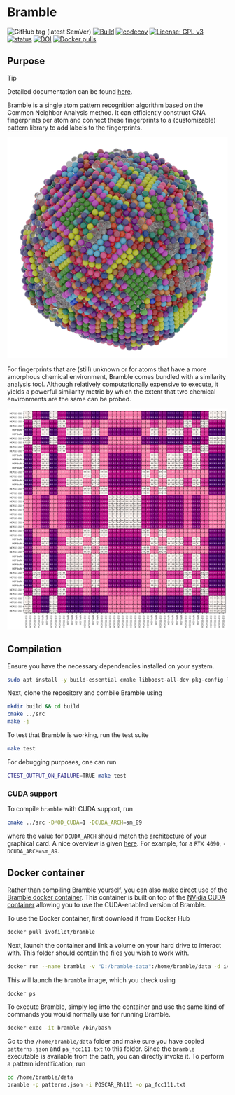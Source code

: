 # Bramble

![GitHub tag (latest SemVer)](https://img.shields.io/github/v/tag/ifilot/bramble?label=version)
[![Build](https://github.com/ifilot/bramble/actions/workflows/build.yml/badge.svg)](https://github.com/ifilot/bramble/actions/workflows/build.yml)
[![codecov](https://codecov.io/gh/ifilot/bramble/graph/badge.svg?token=25GK2ME5ZV)](https://codecov.io/gh/ifilot/bramble)
[![License: GPL v3](https://img.shields.io/badge/License-GPLv3-blue.svg)](https://www.gnu.org/licenses/gpl-3.0)
[![status](https://joss.theoj.org/papers/f6493d619d92bb6d993713b9d1abb38c/status.svg)](https://joss.theoj.org/papers/f6493d619d92bb6d993713b9d1abb38c)
[![DOI](https://zenodo.org/badge/641289155.svg)](https://zenodo.org/badge/latestdoi/641289155)
[![Docker pulls](https://img.shields.io/docker/pulls/ivofilot/bramble)](https://hub.docker.com/r/ivofilot/bramble)

## Purpose

> [!TIP]
> Detailed documentation can be found [here](https://ifilot.github.io/bramble/).

Bramble is a single atom pattern recognition algorithm based on the Common
Neighbor Analysis method. It can efficiently construct CNA fingerprints per
atom and connect these fingerprints to a (customizable) pattern library to add
labels to the fingerprints.

![Nanoparticle](./docs/_static/img/nanoparticle_identified_atoms.png)

For fingerprints that are (still) unknown or for atoms that have a more
amorphous chemical environment, Bramble comes bundled with a similarity
analysis tool. Although relatively computationally expensive to execute, it
yields a powerful similarity metric by which the extent that two chemical
environments are the same can be probed.

![Nanoparticle](./docs/_static/img/similarity_analysis_co1121.png)

## Compilation

Ensure you have the necessary dependencies installed on your system.

```bash
sudo apt install -y build-essential cmake libboost-all-dev pkg-config libeigen3-dev libtclap-dev
```

Next, clone the repository and combile Bramble using

```bash
mkdir build && cd build
cmake ../src
make -j
```

To test that Bramble is working, run the test suite

```bash
make test
```

For debugging purposes, one can run

```bash
CTEST_OUTPUT_ON_FAILURE=TRUE make test
```

### CUDA support

To compile `bramble` with CUDA support, run

```bash
cmake ../src -DMOD_CUDA=1 -DCUDA_ARCH=sm_89
```

where the value for `DCUDA_ARCH` should match the architecture of your graphical
card. A nice overview is given [here](https://arnon.dk/matching-sm-architectures-arch-and-gencode-for-various-nvidia-cards/).
For example, for a `RTX 4090`,  `-DCUDA_ARCH=sm_89`.

## Docker container

Rather than compiling Bramble yourself, you can also make direct use of the
[Bramble docker container](https://hub.docker.com/r/ivofilot/bramble). This
container is built on top of the [NVidia CUDA container](https://hub.docker.com/r/nvidia/cuda/)
allowing you to use the CUDA-enabled version of Bramble.

To use the Docker container, first download it from Docker Hub

```bash
docker pull ivofilot/bramble
```

Next, launch the container and link a volume on your hard drive to interact
with. This folder should contain the files you wish to work with.

```bash
docker run --name bramble -v "D:/bramble-data":/home/bramble/data -d ivofilot/bramble:latest
```

This will launch the `bramble` image, which you check using

```bash
docker ps
```

To execute Bramble, simply log into the container and use the same kind of commands
you would normally use for running Bramble.

```bash
docker exec -it bramble /bin/bash
```

Go to the `/home/bramble/data` folder and make sure you have copied 
`patterns.json` and `pa_fcc111.txt` to this folder. 
Since the `bramble` executable is available from the path, you
can directly invoke it. To perform a pattern identification, run

```bash
cd /home/bramble/data
bramble -p patterns.json -i POSCAR_Rh111 -o pa_fcc111.txt
```